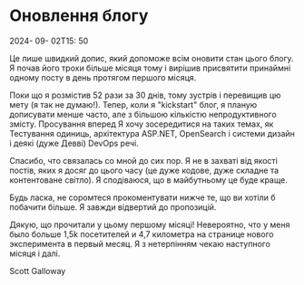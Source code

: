 # Оновлення блогу

<datetime class="hidden">2024- 09- 02T15: 50</datetime>

<!--category-- Blog -->
Це лише швидкий допис, який допоможе всім оновити стан цього блогу. Я почав його трохи більше місяця тому і вирішив присвятити принаймні одному посту в день протягом першого місяця.

Поки що я розмістив 52 рази за 30 днів, тому зустрів і перевищив цю мету (я так не думаю!). Тепер, коли я "kickstart" блог, я планую дописувати менше часто, але з більшою кількістю непродуктивного змісту.
Просування вперед Я хочу зосередитися на таких темах, як Тестування одиниць, архітектура ASP.NET, OpenSearch і системи дизайн і деякі (дуже Девві) DevOps речі.

Спасибо, что связалась со мной до сих пор. Я не в захваті від якості постів, яких я досяг до цього часу (це дуже кодове, дуже складне та контентоване світло). Я сподіваюся, що в майбутньому це буде краще.

Будь ласка, не соромтеся прокоментувати нижче те, що ви хотіли б побачити більше. Я завжди відвертий до пропозицій.

Дякую, що прочитали у цьому першому місяці! Невероятно, что у меня было больше 1,5k посетителей и 4,7 километра на странице нового эксперимента в первый месяц. Я з нетерпінням чекаю наступного місяця і далі.

Scott Galloway